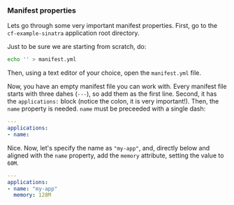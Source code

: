 ### Manifest properties

Lets go through some very important manifest properties.
First, go to the `cf-example-sinatra` application root directory.

Just to be sure we are starting from scratch, do:

```sh
echo '' > manifest.yml
```

Then, using a text editor of your choice, open the `manifest.yml` file.

Now, you have an empty manifest file you can work with.
Every manifest file starts with three dahes (`---`), so add them as the first line.
Second, it has the `applications:` block (notice the colon, it is very important!).
Then, the `name` property is needed. `name` must be preceeded with a single dash:

```yaml
---
applications:
- name:
```

Nice. Now, let's specify the name as `"my-app"`, and, directly below and aligned with the `name` property, add the `memory` attribute, setting the value to `60M`.

```yaml
---
applications:
- name: "my-app"
  memory: 128M
```
